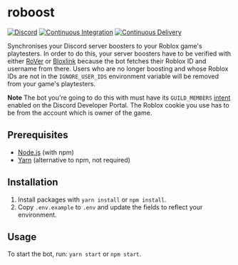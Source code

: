 roboost
================
[![Discord](https://discordapp.com/api/guilds/761634353859395595/embed.png)](https://discord.gg/tJFNC5Y)
[![Continuous Integration](https://github.com/guidojw/roboost/actions/workflows/continuous-integration.yml/badge.svg)](https://github.com/guidojw/roboost/actions/workflows/continuous-integration.yml)
[![Continuous Delivery](https://github.com/guidojw/roboost/actions/workflows/continuous-delivery.yml/badge.svg)](https://github.com/guidojw/roboost/actions/workflows/continuous-delivery.yml)

Synchronises your Discord server boosters to your Roblox game's playtesters. In order to do this, your server boosters have to be verified with either [RoVer](https://rover.link) or [Bloxlink](https://blox.link) because the bot fetches their Roblox ID and username from there.
Users who are no longer boosting and whose Roblox IDs are not in the `IGNORE_USER_IDS` environment variable will be removed from your game's playtesters.

**Note** 
The bot you're going to do this with must have its `GUILD_MEMBERS` [intent](https://discord.com/developers/docs/topics/gateway#gateway-intents) enabled on the Discord Developer Portal. 
The Roblox cookie you use has to be from the account which is owner of the game.
 
## Prerequisites
* [Node.js](https://nodejs.org/en/download/current/) (with npm)
* [Yarn](https://yarnpkg.com/) (alternative to npm, not required)

## Installation
1. Install packages with `yarn install` or `npm install`.
2. Copy `.env.example` to `.env` and update the fields to reflect your environment.

## Usage
To start the bot, run: `yarn start` or `npm start`.
